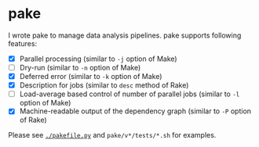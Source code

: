 # pake

I wrote pake to manage data analysis pipelines.
pake supports following features:

- [x] Parallel processing (similar to `-j` option of Make)
- [ ] Dry-run (similar to `-n` option of Make)
- [x] Deferred error (similar to `-k` option of Make)
- [x] Description for jobs (similar to `desc` method of Rake)
- [ ] Load-average based control of number of parallel jobs (similar to `-l` option of Make)
- [x] Machine-readable output of the dependency graph (similar to `-P` option of Rake)

Please see [`./pakefile.py`](./pakefile.py) and `pake/v*/tests/*.sh` for examples.
